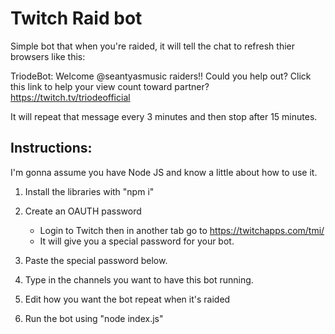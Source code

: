 # Twitch Raid bot

Simple bot that when you're raided, it will tell the chat to refresh thier
browsers like this:

TriodeBot: Welcome @seantyasmusic raiders!! Could you help out?
Click this link to help your view count toward partner?
https://twitch.tv/triodeofficial

It will repeat that message every 3 minutes and then stop after 15 minutes.

## Instructions:

I'm gonna assume you have Node JS and know a little about how to use it.

1. Install the libraries with "npm i"

2. Create an OAUTH password
    - Login to Twitch then in another tab go to https://twitchapps.com/tmi/
    - It will give you a special password for your bot.

3. Paste the special password below.

4. Type in the channels you want to have this bot running.

5. Edit how you want the bot repeat when it's raided

6. Run the bot using "node index.js"
